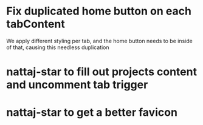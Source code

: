 # Fix duplicated home button on each tabContent
We apply different styling per tab, and the home button needs to be inside of that, causing this needless duplication


# nattaj-star to fill out projects content and uncomment tab trigger

# nattaj-star to get a better favicon